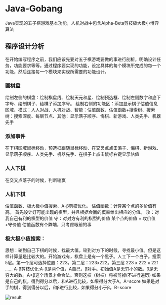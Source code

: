 # Java-Gobang
Java实现的五子棋游戏基本功能，人机对战中包含Alpha-Beta剪枝极大极小博弈算法
## 程序设计分析
在开始编写程序之前，我们应该先要对五子棋游戏要做的事进行剖析，明确设计任务，功能要求等等。通过程序要实现的功能，设定具体的每个模块所完成的每一个功能，然后连接每一个模块来实现所需要的功能设计。
### 画棋盘
绘制左侧的棋盘：绘制棋盘线、绘制天元和星、绘制预选框、绘制左侧数字和底下字母、绘制棋子、给棋子添加序号。
绘制右侧的功能区：添加显示棋子估值信息区域、模式：人人对战、人机对战、智能：估值函数、估值函数+搜索树、搜索树：搜索深度、每层节点、其他：显示落子顺序、悔棋、新游戏、人类先手、机器先手
### 添加事件
在下棋区域鼠标移动，预选框跟随鼠标移动、在交叉点点击落子、悔棋、新游戏、显示落子顺序、人类先手、机器先手、在棋子上点击鼠标右键显示估值
### 人人下棋
在交叉点落子的时候，判断输赢
### 人机下棋
估值函数、极大极小值搜索、Α-β剪枝优化。
估值函数：计算某个点的多价值有高。
首先设计好可能出现的棋型，并且根据会赢的概率给出相应的分值。
攻：对我自己有利的棋型的价值
守：对对方有利的棋型的价值
某个点的价值 = 攻价值+守价值
估值函数有个弊端，只考虑眼前的事
### 极大极小值搜索：
思想：轮到自己下棋的时候，找最大值。轮到对方下的时候，寻找最小值。但是这样计算量是比较大的。开始游戏有，棋盘上是有一个黑子。人工下一个白子。搜索5层。第一个层可选择位置：223。第二层：223x222。第三层 223 x 222  x 221 ……
Α-β剪枝优化:Α-β是两个值，Α自己，β对手。初始值Α是无穷小的数。β是无穷大的数。A<β这个场景才会合法。否则这枝（树枝）将被剪掉(不进行遍历)
如果是自己的棋，得到得分以后，和Α进行比较，如果得分大于Α。Α=score
如果是对手的棋，得到得分以后，和β进行比较，如果得分小于β。Β=score


![result](https://user-images.githubusercontent.com/51311844/133026670-00a69807-0706-443a-bad6-74dd1083d4c8.png)

